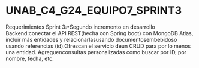 # UNAB_C4_G24_EQUIPO7_SPRINT3
Requerimientos Sprint 3:•Segundo incremento en desarrollo Backend:conectar el API REST(hecha con Spring boot) con MongoDB Atlas, incluir  más  entidades  y  relacionarlasusando documentosembebidoso usando referencias (id).Ofrezcan el servicio deun CRUD para por lo menos una entidad. Agreguenconsultas personalizadas como buscar por ID, por nombre, fecha, etc. 
